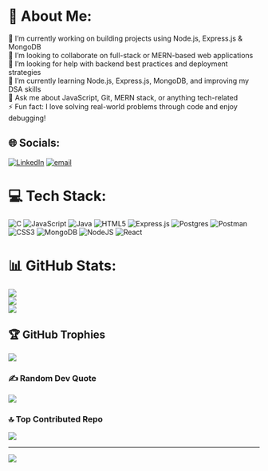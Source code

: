 # 💫 About Me:
🌱 I’m currently working on building projects using Node.js, Express.js & MongoDB  <br>🤝 I’m looking to collaborate on full-stack or MERN-based web applications  <br>💬 I’m looking for help with backend best practices and deployment strategies  <br>🌱 I’m currently learning Node.js, Express.js, MongoDB, and improving my DSA skills  <br>💬 Ask me about JavaScript, Git, MERN stack, or anything tech-related  <br>⚡ Fun fact: I love solving real-world problems through code and enjoy debugging!<br>


## 🌐 Socials:
[![LinkedIn](https://img.shields.io/badge/LinkedIn-%230077B5.svg?logo=linkedin&logoColor=white)](https://linkedin.com/in/soham-kadam-8579102aa) [![email](https://img.shields.io/badge/Email-D14836?logo=gmail&logoColor=white)](mailto:sohamkadam1009@gmail.com) 

# 💻 Tech Stack:
![C](https://img.shields.io/badge/c-%2300599C.svg?style=for-the-badge&logo=c&logoColor=white) ![JavaScript](https://img.shields.io/badge/javascript-%23323330.svg?style=for-the-badge&logo=javascript&logoColor=%23F7DF1E) ![Java](https://img.shields.io/badge/java-%23ED8B00.svg?style=for-the-badge&logo=openjdk&logoColor=white) ![HTML5](https://img.shields.io/badge/html5-%23E34F26.svg?style=for-the-badge&logo=html5&logoColor=white) ![Express.js](https://img.shields.io/badge/express.js-%23404d59.svg?style=for-the-badge&logo=express&logoColor=%2361DAFB) ![Postgres](https://img.shields.io/badge/postgres-%23316192.svg?style=for-the-badge&logo=postgresql&logoColor=white) ![Postman](https://img.shields.io/badge/Postman-FF6C37?style=for-the-badge&logo=postman&logoColor=white) ![CSS3](https://img.shields.io/badge/css3-%231572B6.svg?style=for-the-badge&logo=css3&logoColor=white) ![MongoDB](https://img.shields.io/badge/MongoDB-%234ea94b.svg?style=for-the-badge&logo=mongodb&logoColor=white) ![NodeJS](https://img.shields.io/badge/node.js-6DA55F?style=for-the-badge&logo=node.js&logoColor=white) ![React](https://img.shields.io/badge/react-%2320232a.svg?style=for-the-badge&logo=react&logoColor=%2361DAFB)
# 📊 GitHub Stats:
![](https://github-readme-stats.vercel.app/api?username=sohamkadam1009&theme=dark&hide_border=false&include_all_commits=false&count_private=false)<br/>
![](https://nirzak-streak-stats.vercel.app/?user=sohamkadam1009&theme=dark&hide_border=false)<br/>
![](https://github-readme-stats.vercel.app/api/top-langs/?username=sohamkadam1009&theme=dark&hide_border=false&include_all_commits=false&count_private=false&layout=compact)

## 🏆 GitHub Trophies
![](https://github-profile-trophy.vercel.app/?username=sohamkadam1009&theme=default&no-frame=false&no-bg=true&margin-w=4)

### ✍️ Random Dev Quote
![](https://quotes-github-readme.vercel.app/api?type=horizontal&theme=tokyonight)

### 🔝 Top Contributed Repo
![](https://github-contributor-stats.vercel.app/api?username=sohamkadam1009&limit=5&theme=tokyonight&combine_all_yearly_contributions=true)

---
[![](https://visitcount.itsvg.in/api?id=sohamkadam1009&icon=0&color=0)](https://visitcount.itsvg.in)

<!-- Proudly created with GPRM ( https://gprm.itsvg.in ) -->
